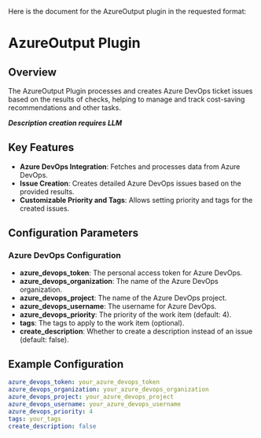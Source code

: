 Here is the document for the AzureOutput plugin in the requested format:

# AzureOutput Plugin

## Overview

The AzureOutput Plugin processes and creates Azure DevOps ticket issues based on the results of checks, helping to manage and track cost-saving recommendations and other tasks.

***Description creation requires LLM***

## Key Features

- **Azure DevOps Integration**: Fetches and processes data from Azure DevOps.
- **Issue Creation**: Creates detailed Azure DevOps issues based on the provided results.
- **Customizable Priority and Tags**: Allows setting priority and tags for the created issues.

## Configuration Parameters

### Azure DevOps Configuration

- **azure_devops_token**: The personal access token for Azure DevOps.
- **azure_devops_organization**: The name of the Azure DevOps organization.
- **azure_devops_project**: The name of the Azure DevOps project.
- **azure_devops_username**: The username for Azure DevOps.
- **azure_devops_priority**: The priority of the work item (default: 4).
- **tags**: The tags to apply to the work item (optional).
- **create_description**: Whether to create a description instead of an issue (default: false).


## Example Configuration

```yaml
azure_devops_token: your_azure_devops_token
azure_devops_organization: your_azure_devops_organization
azure_devops_project: your_azure_devops_project
azure_devops_username: your_azure_devops_username
azure_devops_priority: 4
tags: your_tags
create_description: false
```
